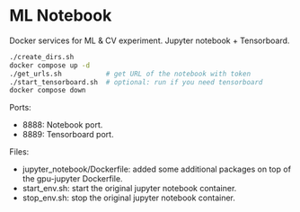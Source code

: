 # ML Notebook

Docker services for ML & CV experiment. Jupyter notebook + Tensorboard.

```bash
./create_dirs.sh
docker compose up -d
./get_urls.sh           # get URL of the notebook with token
./start_tensorboard.sh  # optional: run if you need tensorboard
docker compose down
```

Ports:

- 8888: Notebook port.
- 8889: Tensorboard port.

Files:

- jupyter_notebook/Dockerfile: added some additional packages on top of the gpu-jupyter Dockerfile.
- start_env.sh: start the original jupyter notebook container.
- stop_env.sh: stop the original jupyter notebook container.
